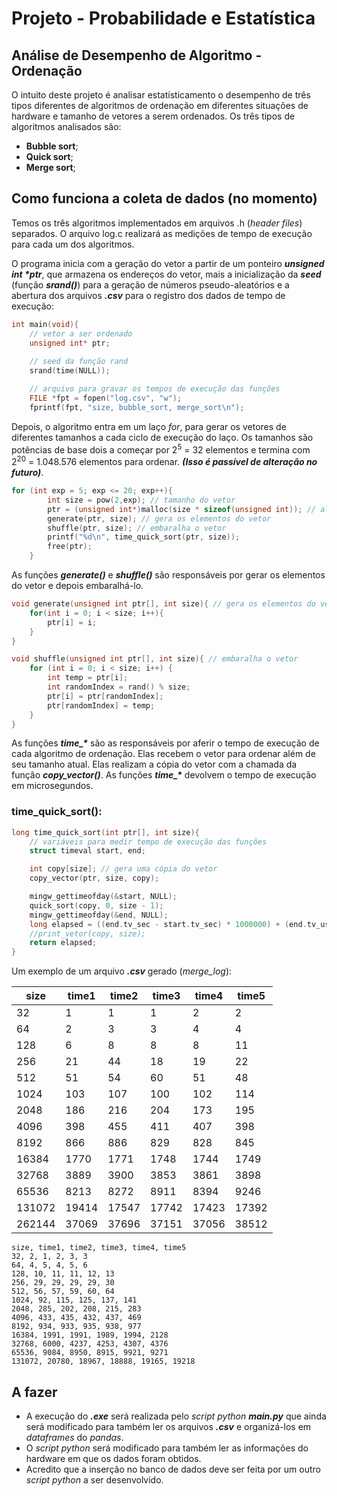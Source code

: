 # Projeto - Probabilidade e Estatística

## Análise de Desempenho de Algoritmo - Ordenação

O intuito deste projeto é analisar estatísticamento o desempenho de três tipos diferentes de algoritmos de ordenação em diferentes situações de hardware e tamanho de vetores a serem ordenados. Os três tipos de algoritmos analisados são:

* **Bubble sort**;
* **Quick sort**;
* **Merge sort**;

## Como funciona a coleta de dados (no momento)

Temos os três algoritmos implementados em arquivos .h (_header files_) separados. O arquivo log.c realizará as medições de tempo de execução para cada um dos algoritmos.

O programa inicia com a geração do vetor a partir de um ponteiro **_unsigned int \*ptr_**, que armazena os endereços do vetor, mais a inicialização da **_seed_** (função **_srand()_**) para a geração de números pseudo-aleatórios e a abertura dos arquivos **_.csv_** para o registro dos dados de tempo de execução:

~~~c
int main(void){
    // vetor a ser ordenado
    unsigned int* ptr;
    
    // seed da função rand
    srand(time(NULL));

    // arquivo para gravar os tempos de execução das funções
    FILE *fpt = fopen("log.csv", "w");
    fprintf(fpt, "size, bubble_sort, merge_sort\n");
~~~

Depois, o algoritmo entra em um laço _for_, para gerar os vetores de diferentes tamanhos a cada ciclo de execução do laço. Os tamanhos são potências de base dois a começar por 2<sup>5</sup> = 32 elementos e termina com 2<sup>20</sup> = 1.048.576 elementos para ordenar. **_(Isso é passível de alteração no futuro)_**.

~~~c
for (int exp = 5; exp <= 20; exp++){
        int size = pow(2,exp); // tamanho do vetor
        ptr = (unsigned int*)malloc(size * sizeof(unsigned int)); // alocação de memoria para o vetor
        generate(ptr, size); // gera os elementos do vetor
        shuffle(ptr, size); // embaralha o vetor
        printf("%d\n", time_quick_sort(ptr, size));
        free(ptr);
    }
~~~

As funções **_generate()_** e **_shuffle()_** são responsáveis por gerar os elementos do vetor e depois embaralhá-lo.

~~~c
void generate(unsigned int ptr[], int size){ // gera os elementos do vetor
    for(int i = 0; i < size; i++){
        ptr[i] = i;
    }
}

void shuffle(unsigned int ptr[], int size){ // embaralha o vetor
    for (int i = 0; i < size; i++) {
        int temp = ptr[i];
        int randomIndex = rand() % size;
        ptr[i] = ptr[randomIndex];
        ptr[randomIndex] = temp;
    }
}
~~~

As funções **_time\_\*_** são as responsáveis por aferir o tempo de execução de cada algoritmo de ordenação. Elas recebem o vetor para ordenar além de seu tamanho atual. Elas realizam a cópia do vetor com a chamada da função **_copy\_vector()_**. As funções **_time\_\*_** devolvem o tempo de execução em microsegundos.

### time\_quick\_sort():

~~~c
long time_quick_sort(int ptr[], int size){
    // variáveis para medir tempo de execução das funções
    struct timeval start, end;

    int copy[size]; // gera uma cópia do vetor
    copy_vector(ptr, size, copy);

    mingw_gettimeofday(&start, NULL);
    quick_sort(copy, 0, size - 1);
    mingw_gettimeofday(&end, NULL);
    long elapsed = ((end.tv_sec - start.tv_sec) * 1000000) + (end.tv_usec - start.tv_usec);
    //print_vetor(copy, size);
    return elapsed;
}
~~~

Um exemplo de um arquivo **_.csv_** gerado (_merge\_log_):

|size  |time1 |time2 |time3 |time4 |time5 |
|------|------|------|------|------|------|
|32    | 1    | 1    | 1    | 2    | 2    |
|64    | 2    | 3    | 3    | 4    | 4    |
|128   | 6    | 8    | 8    | 8    | 11   |
|256   | 21   | 44   | 18   | 19   | 22   |
|512   | 51   | 54   | 60   | 51   | 48   |
|1024  | 103  | 107  | 100  | 102  | 114  |
|2048  | 186  | 216  | 204  | 173  | 195  |
|4096  | 398  | 455  | 411  | 407  | 398  |
|8192  | 866  | 886  | 829  | 828  | 845  |
|16384 | 1770 | 1771 | 1748 | 1744 | 1749 |
|32768 | 3889 | 3900 | 3853 | 3861 | 3898 |
|65536 | 8213 | 8272 | 8911 | 8394 | 9246 |
|131072| 19414| 17547| 17742| 17423| 17392|
|262144| 37069| 37696| 37151| 37056| 38512|

~~~csv
size, time1, time2, time3, time4, time5
32, 2, 1, 2, 3, 3
64, 4, 5, 4, 5, 6
128, 10, 11, 11, 12, 13
256, 29, 29, 29, 29, 30
512, 56, 57, 59, 60, 64
1024, 92, 115, 125, 137, 141
2048, 285, 202, 208, 215, 283
4096, 433, 435, 432, 437, 469
8192, 934, 933, 935, 938, 977
16384, 1991, 1991, 1989, 1994, 2128
32768, 6000, 4237, 4253, 4307, 4376
65536, 9084, 8950, 8915, 9921, 9271
131072, 20780, 18967, 18888, 19165, 19218
~~~

## A fazer

* A execução do **_.exe_** será realizada pelo _script_ _python_ **_main.py_** que ainda será modificado para também ler os arquivos **_.csv_** e organizá-los em _dataframes_ do _pandas_.
* O _script_ _python_ será modificado para também ler as informações do hardware em que os dados foram obtidos.
* Acredito que a inserção no banco de dados deve ser feita por um outro _script_ _python_ a ser desenvolvido.
